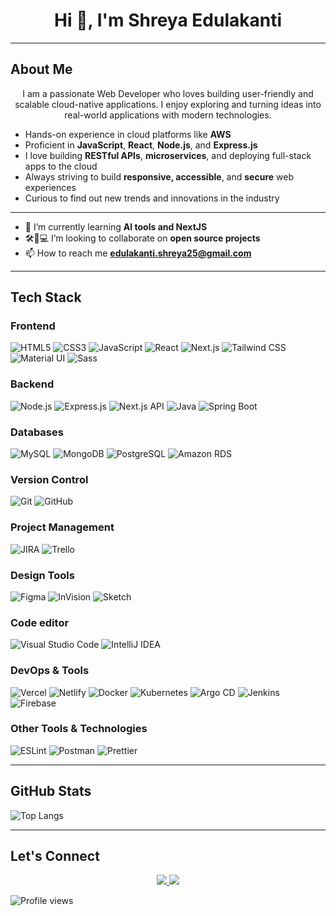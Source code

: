 <!-- Profile README for GitHub -->

<h1 align="center">Hi 👋, I'm Shreya Edulakanti</h1>

---

## About Me

<p align="center">
  I am a passionate Web Developer who loves building user-friendly and scalable cloud-native applications. I enjoy exploring and turning ideas into real-world applications with modern technologies.
</p>

- Hands-on experience in cloud platforms like **AWS**
- Proficient in **JavaScript**, **React**, **Node.js**, and **Express.js**
- I love building **RESTful APIs**, **microservices**, and deploying full-stack apps to the cloud
- Always striving to build **responsive, accessible**, and **secure** web experiences
- Curious to find out new trends and innovations in the industry

---
  
- 🌱 I’m currently learning **AI tools and NextJS**
- 🛠️👐💻 I’m looking to collaborate on **open source projects**
- 📫 How to reach me **edulakanti.shreya25@gmail.com**

---

## Tech Stack

### Frontend
![HTML5](https://img.shields.io/badge/HTML5-E34F26?style=flat&logo=html5&logoColor=white)
![CSS3](https://img.shields.io/badge/CSS3-1572B6?style=flat&logo=css3&logoColor=white)
![JavaScript](https://img.shields.io/badge/JavaScript-F7DF1E?style=flat&logo=javascript&logoColor=000)
![React](https://img.shields.io/badge/React-20232A?style=flat&logo=react&logoColor=61DAFB)
![Next.js](https://img.shields.io/badge/Next.js-000000?style=flat&logo=next.js&logoColor=white)
![Tailwind CSS](https://img.shields.io/badge/Tailwind_CSS-38B2AC?style=flat&logo=tailwind-css&logoColor=white)
![Material UI](https://img.shields.io/badge/MUI-007FFF?style=flat&logo=mui&logoColor=white)
![Sass](https://img.shields.io/badge/Sass-CC6699?style=flat&logo=sass&logoColor=white)

### Backend
![Node.js](https://img.shields.io/badge/Node.js-339933?style=flat&logo=node.js&logoColor=white)
![Express.js](https://img.shields.io/badge/Express.js-000000?style=flat&logo=express&logoColor=white)
![Next.js API](https://img.shields.io/badge/Next.js_API-000000?style=flat&logo=next.js&logoColor=white)
![Java](https://img.shields.io/badge/Java-007396?style=flat&logo=java&logoColor=white)
![Spring Boot](https://img.shields.io/badge/Spring_Boot-6DB33F?style=flat&logo=spring-boot&logoColor=white)

### Databases
![MySQL](https://img.shields.io/badge/MySQL-4479A1?style=flat&logo=mysql&logoColor=white)
![MongoDB](https://img.shields.io/badge/MongoDB-4EA94B?style=flat&logo=mongodb&logoColor=white)
![PostgreSQL](https://img.shields.io/badge/PostgreSQL-4169E1?style=flat&logo=postgresql&logoColor=white)
![Amazon RDS](https://img.shields.io/badge/Amazon_RDS-527FFF?style=flat&logo=amazon-aws&logoColor=white)

### Version Control
![Git](https://img.shields.io/badge/Git-F05032?style=flat&logo=git&logoColor=white)
![GitHub](https://img.shields.io/badge/GitHub-181717?style=flat&logo=github&logoColor=white)

### Project Management
![JIRA](https://img.shields.io/badge/JIRA-0052CC?style=flat&logo=jira&logoColor=white)
![Trello](https://img.shields.io/badge/Trello-0052CC?style=flat&logo=trello&logoColor=white)

### Design Tools
![Figma](https://img.shields.io/badge/Figma-F24E1E?style=flat&logo=figma&logoColor=white)
![InVision](https://img.shields.io/badge/InVision-FF3366?style=flat&logo=invision&logoColor=white)
![Sketch](https://img.shields.io/badge/Sketch-F7B500?style=flat&logo=sketch&logoColor=white)

### Code editor
![Visual Studio Code](https://img.shields.io/badge/VS_Code-007ACC?style=flat&logo=visual-studio-code&logoColor=white)
![IntelliJ IDEA](https://img.shields.io/badge/IntelliJ_IDEA-000000?style=flat&logo=intellij-idea&logoColor=white)

### DevOps & Tools
![Vercel](https://img.shields.io/badge/Vercel-000000?style=flat&logo=vercel&logoColor=white)
![Netlify](https://img.shields.io/badge/Netlify-00C7B7?style=flat&logo=netlify&logoColor=white)
![Docker](https://img.shields.io/badge/Docker-2496ED?style=flat&logo=docker&logoColor=white)
![Kubernetes](https://img.shields.io/badge/Kubernetes-326CE5?style=flat&logo=kubernetes&logoColor=white)
![Argo CD](https://img.shields.io/badge/Argo_CD-F17300?style=flat&logo=argo&logoColor=white)
![Jenkins](https://img.shields.io/badge/Jenkins-D24939?style=flat&logo=jenkins&logoColor=white)
![Firebase](https://img.shields.io/badge/Firebase-FFCA28?style=flat&logo=firebase&logoColor=black)

### Other Tools & Technologies
![ESLint](https://img.shields.io/badge/ESLint-4B32C3?style=flat&logo=eslint&logoColor=white)
![Postman](https://img.shields.io/badge/Postman-FF6C37?style=flat&logo=postman&logoColor=white)
![Prettier](https://img.shields.io/badge/Prettier-F7B93E?style=flat&logo=prettier&logoColor=white)

---

## GitHub Stats

![Top Langs](https://github-readme-stats.vercel.app/api/top-langs/?username=shreyareddyedulakanti&layout=compact&theme=radical)

---

## Let's Connect

<p align="center">
  <a href="https://linkedin.com/in/shreyaedulakanti" target="_blank">
    <img src="https://img.shields.io/badge/LinkedIn-blue?logo=linkedin&style=for-the-badge" />
  </a>
  <a href="mailto:edulakanti.shreya25@gmail.com">
    <img src="https://img.shields.io/badge/Email-D14836?style=for-the-badge&logo=gmail&logoColor=white" />
  </a>
<!--   <a href="https://yourportfolio.com" target="_blank">
    <img src="https://img.shields.io/badge/Portfolio-000000?style=for-the-badge&logo=About.me&logoColor=white" />
  </a> -->
</p>

![Profile views](https://visitor-badge.laobi.icu/badge?page_id=shreyareddyedulakanti.shreyareddyedulakanti&left_color=green&right_color=blue)
